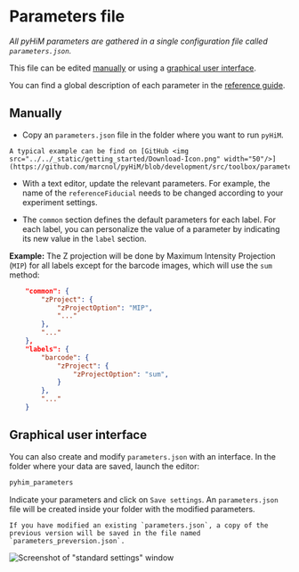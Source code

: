 # Parameters file

*All pyHiM parameters are gathered in a single configuration file called `parameters.json`.* 

This file can be edited [manually](#manually) or using a [graphical user interface](#graphical-user-interface).

You can find a global description of each parameter in the [reference guide](../../reference/infoList_comprehension.md).

## Manually

- Copy an `parameters.json` file in the folder where you want to run `pyHiM`. 

```{note}
A typical example can be find on [GitHub <img src="../../_static/getting_started/Download-Icon.png" width="50"/>](https://github.com/marcnol/pyHiM/blob/development/src/toolbox/parameter_file/parameters.json)
```

- With a text editor, update the relevant parameters. For example, the  name of the `referenceFiducial` needs to be changed according to your experiment settings. 

- The `common` section defines the default parameters for each label. For each label, you can personalize the value of a parameter by  indicating its new value in the `label` section.

**Example:** The Z projection will be done by Maximum Intensity Projection (`MIP`) for all labels except for the barcode images, which will use the `sum` method:

```json
    "common": {
        "zProject": {
            "zProjectOption": "MIP",
            "..."
        },
        "..."
    },
    "labels": {
        "barcode": {
            "zProject": {
                "zProjectOption": "sum",
            }
        },
        "..."
    }
```

## Graphical user interface

You can also create and modify `parameters.json` with an interface. In the folder where your data are saved, launch the editor:

```sh
pyhim_parameters
```

Indicate your parameters and click on `Save settings`. An `parameters.json` file will be created inside your folder with the modified parameters.

```{note}
If you have modified an existing `parameters.json`, a copy of the previous version will be saved in the file named `parameters_preversion.json`.
```

![Screenshot of "standard settings" window](../../_static/standard_settings.png)